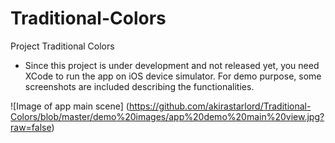 # Traditional-Colors

Project Traditional Colors

* Since this project is under development and not released yet, you need XCode to run the app on iOS device simulator.
  For demo purpose, some screenshots are included describing the functionalities.
  

![Image of app main scene]
(https://github.com/akirastarlord/Traditional-Colors/blob/master/demo%20images/app%20demo%20main%20view.jpg?raw=false)
